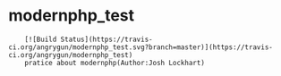 # modernphp_test
		[![Build Status](https://travis-ci.org/angrygun/modernphp_test.svg?branch=master)](https://travis-ci.org/angrygun/modernphp_test)
		pratice about modernphp(Author:Josh Lockhart)

